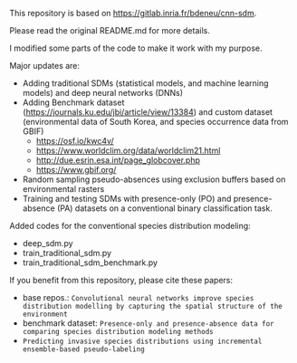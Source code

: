 This repository is based on https://gitlab.inria.fr/bdeneu/cnn-sdm.

Please read the original README.md for more details.

I modified some parts of the code to make it work with my purpose.

Major updates are:
- Adding traditional SDMs (statistical models, and machine learning models) and deep neural networks (DNNs)
- Adding Benchmark dataset (https://journals.ku.edu/jbi/article/view/13384) and custom dataset (environmental data of South Korea, and species occurrence data from GBIF)
  - https://osf.io/kwc4v/
  - https://www.worldclim.org/data/worldclim21.html
  - http://due.esrin.esa.int/page_globcover.php
  - https://www.gbif.org/
- Random sampling pseudo-absences using exclusion buffers based on environmental rasters
- Training and testing SDMs with presence-only (PO) and presence-absence (PA) datasets on a conventional binary classification task.

Added codes for the conventional species distribution modeling:
- deep_sdm.py
- train_traditional_sdm.py
- train_traditional_sdm_benchmark.py

If you benefit from this repository, please cite these papers:
- base repos.: ```Convolutional neural networks improve species distribution modelling by capturing the spatial structure of the environment```
- benchmark dataset: ```Presence-only and presence-absence data for comparing species distribution modeling methods```
- ```Predicting invasive species distributions using incremental ensemble-based pseudo-labeling```
